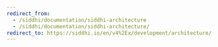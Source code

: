 ```yaml
---
redirect_from:
  - /siddhi/documentation/siddhi-architecture
  - /siddhi/documentation/siddhi-architecture/
redirect_to: https://siddhi.io/en/v4%2Ex/development/architecture/
---
```

